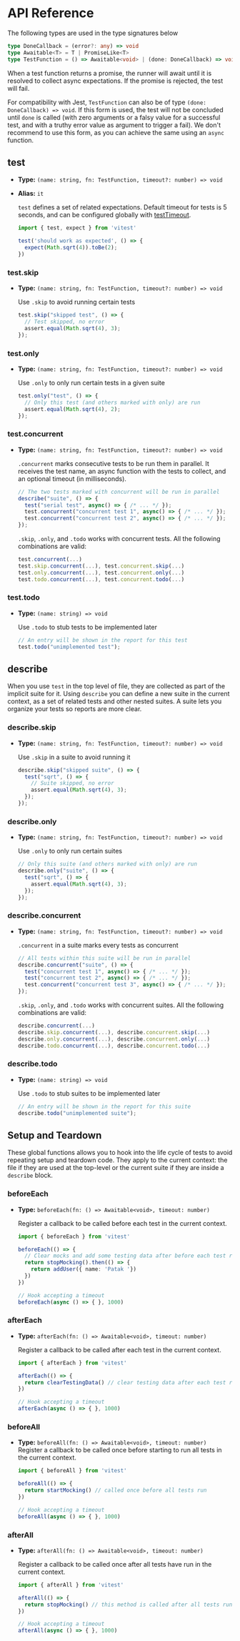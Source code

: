 # API Reference

The following types are used in the type signatures below

```ts
type DoneCallback = (error?: any) => void
type Awaitable<T> = T | PromiseLike<T>
type TestFunction = () => Awaitable<void> | (done: DoneCallback) => void
```

When a test function returns a promise, the runner will await until it is resolved to collect async expectations. If the promise is rejected, the test will fail.

For compatibility with Jest, `TestFunction` can also be of type `(done: DoneCallback) => void`. If this form is used, the test will not be concluded until `done` is called (with zero arguments or a falsy value for a successful test, and with a truthy error value as argument to trigger a fail). We don't recommend to use this form, as you can achieve the same using an `async` function.

## test

- **Type:** `(name: string, fn: TestFunction, timeout?: number) => void`
- **Alias:** `it`

  `test` defines a set of related expectations. Default timeout for tests is 5 seconds, and can be configured globally with [testTimeout](../config/#testtimeout).

  ```ts
  import { test, expect } from 'vitest'

  test('should work as expected', () => {
    expect(Math.sqrt(4)).toBe(2);
  })
  ```

### test.skip

- **Type:** `(name: string, fn: TestFunction, timeout?: number) => void`

  Use `.skip` to avoid running certain tests

  ```ts
  test.skip("skipped test", () => {
    // Test skipped, no error
    assert.equal(Math.sqrt(4), 3);
  });
  ```

### test.only

- **Type:** `(name: string, fn: TestFunction, timeout?: number) => void`

  Use `.only` to only run certain tests in a given suite

  ```ts
  test.only("test", () => {
    // Only this test (and others marked with only) are run
    assert.equal(Math.sqrt(4), 2);
  });
  ```

### test.concurrent

- **Type:** `(name: string, fn: TestFunction, timeout?: number) => void`

  `.concurrent` marks consecutive tests to be run them in parallel. It receives the test name, an async function with the tests to collect, and an optional timeout (in milliseconds).

  ```ts
  // The two tests marked with concurrent will be run in parallel
  describe("suite", () => {
    test("serial test", async() => { /* ... */ });
    test.concurrent("concurrent test 1", async() => { /* ... */ });
    test.concurrent("concurrent test 2", async() => { /* ... */ });
  });
  ```

  `.skip`, `.only`, and `.todo` works with concurrent tests. All the following combinations are valid:

  ```ts
  test.concurrent(...)
  test.skip.concurrent(...), test.concurrent.skip(...)
  test.only.concurrent(...), test.concurrent.only(...)
  test.todo.concurrent(...), test.concurrent.todo(...)
  ```

### test.todo

- **Type:** `(name: string) => void`

  Use `.todo` to stub tests to be implemented later

  ```ts
  // An entry will be shown in the report for this test
  test.todo("unimplemented test");
  ```

## describe

When you use `test` in the top level of file, they are collected as part of the implicit suite for it. Using `describe` you can define a new suite in the current context, as a set of related tests and other nested suites. A suite lets you organize your tests so reports are more clear.

### describe.skip

- **Type:** `(name: string, fn: TestFunction, timeout?: number) => void`

  Use `.skip` in a suite to avoid running it

  ```ts
  describe.skip("skipped suite", () => {
    test("sqrt", () => {
      // Suite skipped, no error
      assert.equal(Math.sqrt(4), 3);
    });
  });
  ```

### describe.only

- **Type:** `(name: string, fn: TestFunction, timeout?: number) => void`

  Use `.only` to only run certain suites

  ```ts
  // Only this suite (and others marked with only) are run
  describe.only("suite", () => {
    test("sqrt", () => {
      assert.equal(Math.sqrt(4), 3);
    });
  });
  ```

### describe.concurrent

- **Type:** `(name: string, fn: TestFunction, timeout?: number) => void`

  `.concurrent` in a suite marks every tests as concurrent

  ```ts
  // All tests within this suite will be run in parallel
  describe.concurrent("suite", () => {
    test("concurrent test 1", async() => { /* ... */ });
    test("concurrent test 2", async() => { /* ... */ });
    test.concurrent("concurrent test 3", async() => { /* ... */ });
  });
  ```

  `.skip`, `.only`, and `.todo` works with concurrent suites. All the following combinations are valid:

  ```ts
  describe.concurrent(...)
  describe.skip.concurrent(...), describe.concurrent.skip(...)
  describe.only.concurrent(...), describe.concurrent.only(...)
  describe.todo.concurrent(...), describe.concurrent.todo(...)
  ```

### describe.todo

- **Type:** `(name: string) => void`

  Use `.todo` to stub suites to be implemented later

  ```ts
  // An entry will be shown in the report for this suite
  describe.todo("unimplemented suite");
  ```

## Setup and Teardown

These global functions allows you to hook into the life cycle of tests to avoid repeating setup and teardown code. They apply to the current context: the file if they are used at the top-level or the current suite if they are inside a `describe` block.

### beforeEach

- **Type:** `beforeEach(fn: () => Awaitable<void>, timeout: number)`

  Register a callback to be called before each test in the current context.

  ```ts
  import { beforeEach } from 'vitest'

  beforeEach(() => {
    // Clear mocks and add some testing data after before each test run
    return stopMocking().then(() => {
      return addUser({ name: 'Patak '})
    })
  })

  // Hook accepting a timeout
  beforeEach(async () => { }, 1000)
  ```

### afterEach

- **Type:** `afterEach(fn: () => Awaitable<void>, timeout: number)`

  Register a callback to be called after each test in the current context.

  ```ts
  import { afterEach } from 'vitest'

  afterEach(() => {
    return clearTestingData() // clear testing data after each test run
  })

  // Hook accepting a timeout
  afterEach(async () => { }, 1000)
  ```

### beforeAll

- **Type:** `beforeAll(fn: () => Awaitable<void>, timeout: number)`
  Register a callback to be called once before starting to run all tests in the current context.

  ```ts
  import { beforeAll } from 'vitest'

  beforeAll(() => {
    return startMocking() // called once before all tests run
  })

  // Hook accepting a timeout
  beforeAll(async () => { }, 1000)
  ```

### afterAll

- **Type:** `afterAll(fn: () => Awaitable<void>, timeout: number)`

  Register a callback to be called once after all tests have run in the current context.

  ```ts
  import { afterAll } from 'vitest'

  afterAll(() => {
    return stopMocking() // this method is called after all tests run
  })

  // Hook accepting a timeout
  afterAll(async () => { }, 1000)
  ```


